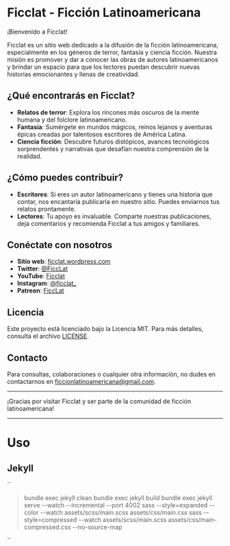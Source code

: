 # Ficclat - Ficción Latinoamericana

¡Bienvenido a Ficclat!

Ficclat es un sitio web dedicado a la difusión de la ficción latinoamericana, especialmente en los géneros de terror, fantasía y ciencia ficción. Nuestra misión es promover y dar a conocer las obras de autores latinoamericanos y brindar un espacio para que los lectores puedan descubrir nuevas historias emocionantes y llenas de creatividad.

## ¿Qué encontrarás en Ficclat?

- **Relatos de terror**: Explora los rincones más oscuros de la mente humana y del folclore latinoamericano.
- **Fantasía**: Sumérgete en mundos mágicos, reinos lejanos y aventuras épicas creadas por talentosos escritores de América Latina.
- **Ciencia ficción**: Descubre futuros distópicos, avances tecnológicos sorprendentes y narrativas que desafían nuestra comprensión de la realidad.

## ¿Cómo puedes contribuir?

- **Escritores**: Si eres un autor latinoamericano y tienes una historia que contar, nos encantaría publicarla en nuestro sitio. Puedes enviarnos tus relatos prontamente.
- **Lectores**: Tu apoyo es invaluable. Comparte nuestras publicaciones, deja comentarios y recomienda Ficclat a tus amigos y familiares.

## Conéctate con nosotros

- **Sitio web**: [ficclat.wordpress.com](https://ficclat.wordpress.com/)
- **Twitter**: [@FiccLat](https://x.com/FiccLat)
- **YouTube**: [Ficclat](https://www.youtube.com/@ficclat)
- **Instagram**: [@ficclat_](https://www.instagram.com/ficclat_/)
- **Patreon**: [FiccLat](https://www.patreon.com/FiccLat)

## Licencia

Este proyecto está licenciado bajo la Licencia MIT. Para más detalles, consulta el archivo [LICENSE](LICENSE).

## Contacto

Para consultas, colaboraciones o cualquier otra información, no dudes en contactarnos en [ficcionlatinoamericana@gmail.com](mailto:ficcionlatinoamericana@gmail.com).

---

¡Gracias por visitar Ficclat y ser parte de la comunidad de ficción latinoamericana!

---

# Uso

## Jekyll

``
> bundle exec jekyll clean
> bundle exec jekyll build
> bundle exec jekyll serve --watch --incremental --port 4002
> sass --style=expanded --color --watch assets/scss/main.scss assets/css/main.css 
> sass --style=compressed --watch assets/scss/main.scss assets/css/main-compressed.css  --no-source-map

``